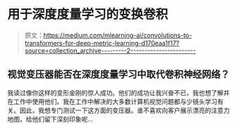# 用于深度度量学习的变换卷积

> 原文：<https://medium.com/mlearning-ai/convolutions-to-transformers-for-deep-metric-learning-d170eaa1f17?source=collection_archive---------2----------------------->

## 视觉变压器能否在深度度量学习中取代卷积神经网络？

我读过像你这样的变形金刚的惊人成功。他们的成功让我兴奋不已，我也想了解并在工作中使用他们。我在工作中解决的大多数计算机视觉问题都与少镜头学习有关。因此，我想专门测试一下这方面的变压器。谁不喜欢向客户展示漂亮的注意力地图，给他们留下深刻印象呢…